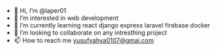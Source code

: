 - 👋 Hi, I’m @laper01
- 👀 I’m interested in web development 
- 🌱 I’m currently learning react django express laravel firebase docker 
- 💞️ I’m looking to collaborate on any intresthing project
- 📫 How to reach me yusufyahya0107@gmai.com

<!---
laper01/laper01 is a ✨ special ✨ repository because its `README.md` (this file) appears on your GitHub profile.
You can click the Preview link to take a look at your changes.
--->
